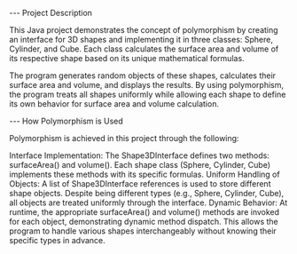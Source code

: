 


--- Project Description

This Java project demonstrates the concept of polymorphism by creating an interface for 3D shapes and implementing it in three classes: Sphere, Cylinder, and Cube. 
Each class calculates the surface area and volume of its respective shape based on its unique mathematical formulas.

The program generates random objects of these shapes, calculates their surface area and volume, and displays the results. 
By using polymorphism, the program treats all shapes uniformly while allowing each shape to define its own behavior for surface area and volume calculation.


--- How Polymorphism is Used

Polymorphism is achieved in this project through the following:

Interface Implementation:
The Shape3DInterface defines two methods: surfaceArea() and volume().
Each shape class (Sphere, Cylinder, Cube) implements these methods with its specific formulas.
Uniform Handling of Objects:
A list of Shape3DInterface references is used to store different shape objects.
Despite being different types (e.g., Sphere, Cylinder, Cube), all objects are treated uniformly through the interface.
Dynamic Behavior:
At runtime, the appropriate surfaceArea() and volume() methods are invoked for each object, demonstrating dynamic method dispatch.
This allows the program to handle various shapes interchangeably without knowing their specific types in advance.
